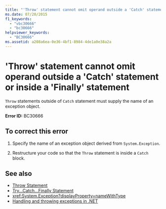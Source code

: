 ```yaml
---
title: "'Throw' statement cannot omit operand outside a 'Catch' statement or inside a 'Finally' statement"
ms.date: 07/20/2015
f1_keywords: 
  - "vbc30666"
  - "bc30666"
helpviewer_keywords: 
  - "BC30666"
ms.assetid: a208a6ea-0e36-4bf1-8984-4de1a0e38a2a
---
```

# 'Throw' statement cannot omit operand outside a 'Catch' statement or inside a 'Finally' statement
`Throw` statements outside of `Catch` statement must supply the name of an exception object.  
  
 **Error ID:** BC30666  
  
## To correct this error  
  
1. Specify the name of an exception object derived from `System.Exception`.  
  
2. Restructure your code so that the `Throw` statement is inside a `Catch` block.  
  
## See also

- [Throw Statement](../language-reference/statements/throw-statement.md)
- [Try...Catch...Finally Statement](../language-reference/statements/try-catch-finally-statement.md)
- <xref:System.Exception?displayProperty=nameWithType>
- [Handling and throwing exceptions in .NET](../../standard/exceptions/index.md)
